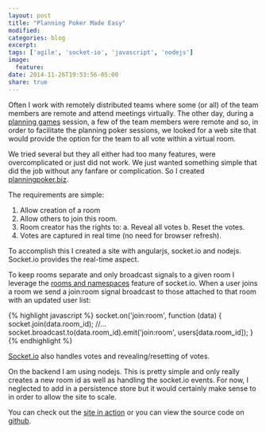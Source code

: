 ```yaml
---
layout: post
title: "Planning Poker Made Easy"
modified:
categories: blog
excerpt:
tags: ['agile', 'socket-io', 'javascript', 'nodejs']
image:
  feature:
date: 2014-11-26T19:53:56-05:00
share: true
---
```


Often I work with remotely distributed teams where some (or all) of the team members are remote and attend meetings virtually. The other day, during a [planning games](http://en.wikipedia.org/wiki/Planning_poker) session, a few of the team members were remote and so, in order to facilitate the planning poker sessions, we looked for a web site that would provide the option for the team to all vote within a virtual room.
<!--more-->
We tried several but they all either had too many features, were overcomplicated or just did not work. We just wanted something simple that did the job without any fanfare or complication. So I created [planningpoker.biz](http://planningpoker.biz).

The requirements are simple:

1. Allow creation of a room
2. Allow others to join this room.
3. Room creator has the rights to:
    a. Reveal all votes
    b. Reset the votes.
4. Votes are captured in real time (no need for browser refresh).

To accomplish this I created a site with angularjs, socket.io and nodejs. Socket.io provides the real-time aspect.

To keep rooms separate and only broadcast signals to a given room I leverage the [rooms and namespaces](http://socket.io/docs/rooms-and-namespaces/) feature of socket.io. When a user joins a room we send a join:room signal broadcast to those attached to that room with an updated user list:

{% highlight javascript %}
socket.on('join:room', function (data) {
    socket.join(data.room_id);
    //...
    socket.broadcast.to(data.room_id).emit('join:room', users[data.room_id]);
}
{% endhighlight %}

[Socket.io](http://socket.io/) also handles votes and revealing/resetting of votes.

On the backend I am using nodejs. This is pretty simple and only really creates a new room id as well as handling the socket.io events. For now, I neglected to add in a persistence store but it would certainly make sense to in order to allow the site to scale.

You can check out the [site in action](http://planningpoker.biz) or you can view the source code on [github](https://github.com/thedarkinside/planningPoker).
